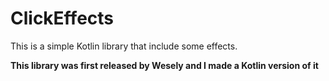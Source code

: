 # ClickEffects
This is a simple Kotlin library that include some effects. 

**This library was first released by Wesely and I made a Kotlin version of it**
